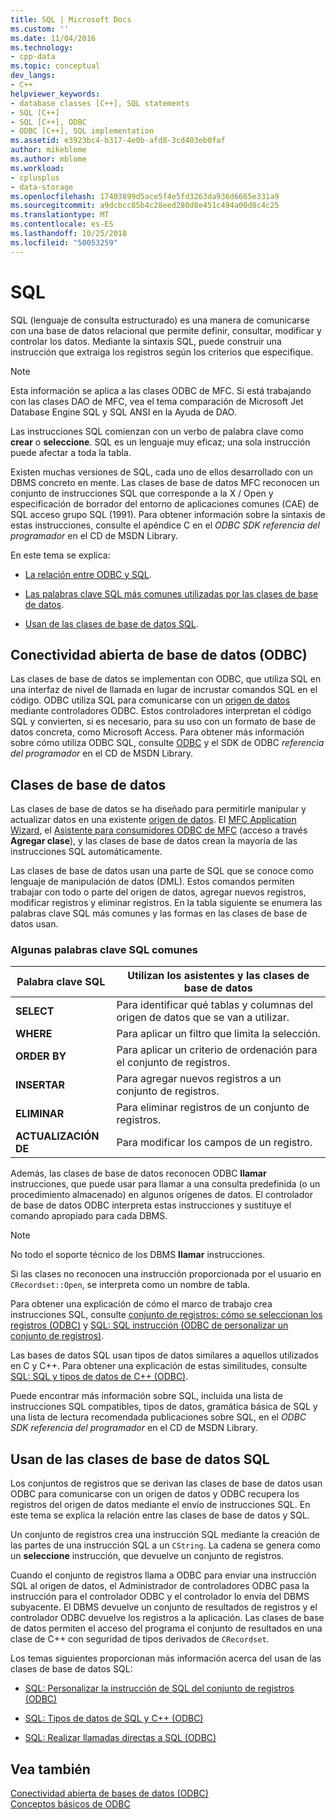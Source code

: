 ```yaml
---
title: SQL | Microsoft Docs
ms.custom: ''
ms.date: 11/04/2016
ms.technology:
- cpp-data
ms.topic: conceptual
dev_langs:
- C++
helpviewer_keywords:
- database classes [C++], SQL statements
- SQL [C++]
- SQL [C++], ODBC
- ODBC [C++], SQL implementation
ms.assetid: e3923bc4-b317-4e0b-afd8-3cd403eb0faf
author: mikeblome
ms.author: mblome
ms.workload:
- cplusplus
- data-storage
ms.openlocfilehash: 17403899d5ace5f4e5fd3263da936d6665e331a9
ms.sourcegitcommit: a9dcbcc85b4c28eed280d8e451c494a00d8c4c25
ms.translationtype: MT
ms.contentlocale: es-ES
ms.lasthandoff: 10/25/2018
ms.locfileid: "50053259"
---
```

# <a name="sql"></a>SQL

SQL (lenguaje de consulta estructurado) es una manera de comunicarse con una base de datos relacional que permite definir, consultar, modificar y controlar los datos. Mediante la sintaxis SQL, puede construir una instrucción que extraiga los registros según los criterios que especifique.

> [!NOTE]
>  Esta información se aplica a las clases ODBC de MFC. Si está trabajando con las clases DAO de MFC, vea el tema comparación de Microsoft Jet Database Engine SQL y SQL ANSI en la Ayuda de DAO.

Las instrucciones SQL comienzan con un verbo de palabra clave como **crear** o **seleccione**. SQL es un lenguaje muy eficaz; una sola instrucción puede afectar a toda la tabla.

Existen muchas versiones de SQL, cada uno de ellos desarrollado con un DBMS concreto en mente. Las clases de base de datos MFC reconocen un conjunto de instrucciones SQL que corresponde a la X / Open y especificación de borrador del entorno de aplicaciones comunes (CAE) de SQL acceso grupo SQL (1991). Para obtener información sobre la sintaxis de estas instrucciones, consulte el apéndice C en el *ODBC SDK* *referencia del programador* en el CD de MSDN Library.

En este tema se explica:

- [La relación entre ODBC y SQL](#_core_open_database_connectivity_.28.odbc.29).

- [Las palabras clave SQL más comunes utilizadas por las clases de base de datos](#_core_the_database_classes).

- [Usan de las clases de base de datos SQL](#_core_how_the_database_classes_use_sql).

##  <a name="_core_open_database_connectivity_.28.odbc.29"></a> Conectividad abierta de base de datos (ODBC)

Las clases de base de datos se implementan con ODBC, que utiliza SQL en una interfaz de nivel de llamada en lugar de incrustar comandos SQL en el código. ODBC utiliza SQL para comunicarse con un [origen de datos](../../data/odbc/data-source-odbc.md) mediante controladores ODBC. Estos controladores interpretan el código SQL y convierten, si es necesario, para su uso con un formato de base de datos concreta, como Microsoft Access. Para obtener más información sobre cómo utiliza ODBC SQL, consulte [ODBC](../../data/odbc/odbc-basics.md) y el SDK de ODBC *referencia del programador* en el CD de MSDN Library.

##  <a name="_core_the_database_classes"></a> Clases de base de datos

Las clases de base de datos se ha diseñado para permitirle manipular y actualizar datos en una existente [origen de datos](../../data/odbc/data-source-odbc.md). El [MFC Application Wizard](../../mfc/reference/database-support-mfc-application-wizard.md), el [Asistente para consumidores ODBC de MFC](../../mfc/reference/adding-an-mfc-odbc-consumer.md) (acceso a través **Agregar clase**), y las clases de base de datos crean la mayoría de las instrucciones SQL automáticamente.

Las clases de base de datos usan una parte de SQL que se conoce como lenguaje de manipulación de datos (DML). Estos comandos permiten trabajar con todo o parte del origen de datos, agregar nuevos registros, modificar registros y eliminar registros. En la tabla siguiente se enumera las palabras clave SQL más comunes y las formas en las clases de base de datos usan.

### <a name="some-common-sql-keywords"></a>Algunas palabras clave SQL comunes

|Palabra clave SQL|Utilizan los asistentes y las clases de base de datos|
|-----------------|---------------------------------------------|
|**SELECT**|Para identificar qué tablas y columnas del origen de datos que se van a utilizar.|
|**WHERE**|Para aplicar un filtro que limita la selección.|
|**ORDER BY**|Para aplicar un criterio de ordenación para el conjunto de registros.|
|**INSERTAR**|Para agregar nuevos registros a un conjunto de registros.|
|**ELIMINAR**|Para eliminar registros de un conjunto de registros.|
|**ACTUALIZACIÓN DE**|Para modificar los campos de un registro.|

Además, las clases de base de datos reconocen ODBC **llamar** instrucciones, que puede usar para llamar a una consulta predefinida (o un procedimiento almacenado) en algunos orígenes de datos. El controlador de base de datos ODBC interpreta estas instrucciones y sustituye el comando apropiado para cada DBMS.

> [!NOTE]
>  No todo el soporte técnico de los DBMS **llamar** instrucciones.

Si las clases no reconocen una instrucción proporcionada por el usuario en `CRecordset::Open`, se interpreta como un nombre de tabla.

Para obtener una explicación de cómo el marco de trabajo crea instrucciones SQL, consulte [conjunto de registros: cómo se seleccionan los registros (ODBC)](../../data/odbc/recordset-how-recordsets-select-records-odbc.md) y [SQL: SQL instrucción (ODBC de personalizar un conjunto de registros)](../../data/odbc/sql-customizing-your-recordsets-sql-statement-odbc.md).

Las bases de datos SQL usan tipos de datos similares a aquellos utilizados en C y C++. Para obtener una explicación de estas similitudes, consulte [SQL: SQL y tipos de datos de C++ (ODBC)](../../data/odbc/sql-sql-and-cpp-data-types-odbc.md).

Puede encontrar más información sobre SQL, incluida una lista de instrucciones SQL compatibles, tipos de datos, gramática básica de SQL y una lista de lectura recomendada publicaciones sobre SQL, en el *ODBC SDK* *referencia del programador*  en el CD de MSDN Library.

##  <a name="_core_how_the_database_classes_use_sql"></a> Usan de las clases de base de datos SQL

Los conjuntos de registros que se derivan las clases de base de datos usan ODBC para comunicarse con un origen de datos y ODBC recupera los registros del origen de datos mediante el envío de instrucciones SQL. En este tema se explica la relación entre las clases de base de datos y SQL.

Un conjunto de registros crea una instrucción SQL mediante la creación de las partes de una instrucción SQL a un `CString`. La cadena se genera como un **seleccione** instrucción, que devuelve un conjunto de registros.

Cuando el conjunto de registros llama a ODBC para enviar una instrucción SQL al origen de datos, el Administrador de controladores ODBC pasa la instrucción para el controlador ODBC y el controlador lo envía del DBMS subyacente. El DBMS devuelve un conjunto de resultados de registros y el controlador ODBC devuelve los registros a la aplicación. Las clases de base de datos permiten el acceso del programa el conjunto de resultados en una clase de C++ con seguridad de tipos derivados de `CRecordset`.

Los temas siguientes proporcionan más información acerca del usan de las clases de base de datos SQL:

- [SQL: Personalizar la instrucción de SQL del conjunto de registros (ODBC)](../../data/odbc/sql-customizing-your-recordsets-sql-statement-odbc.md)

- [SQL: Tipos de datos de SQL y C++ (ODBC)](../../data/odbc/sql-sql-and-cpp-data-types-odbc.md)

- [SQL: Realizar llamadas directas a SQL (ODBC)](../../data/odbc/sql-making-direct-sql-calls-odbc.md)

## <a name="see-also"></a>Vea también

[Conectividad abierta de bases de datos (ODBC)](../../data/odbc/open-database-connectivity-odbc.md)<br/>
[Conceptos básicos de ODBC](../../data/odbc/odbc-basics.md)